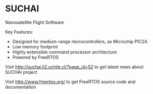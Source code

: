 SUCHAI
======

Nanosatellite Flight Software

Key Features:
* Designed for medium-range microcontrollers, as Microchip PIC24.
* Low memory footprint
* Highly extensible command processor architecture
* Powered by FreeRTOS


Visit http://suchai.li2.uchile.cl/?page_id=52 to get latest news about SUCHAI project

Visit http://www.freertos.org/ to get FreeRTOS source code and documentation
